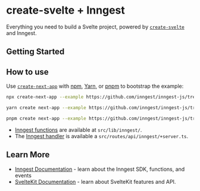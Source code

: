 # create-svelte + Inngest

Everything you need to build a Svelte project, powered by [`create-svelte`](https://github.com/sveltejs/kit/tree/master/packages/create-svelte) and Inngest.

## Getting Started

## How to use

Use [`create-next-app`](https://www.npmjs.com/package/create-next-app) with [npm](https://docs.npmjs.com/cli/init), [Yarn](https://yarnpkg.com/lang/en/docs/cli/create/), or [pnpm](https://pnpm.io) to bootstrap the example:

```bash
npx create-next-app --example https://github.com/inngest/inngest-js/tree/main/examples/framework-sveltekit inngest-sveltekit
```

```bash
yarn create next-app --example https://github.com/inngest/inngest-js/tree/main/examples/framework-sveltekit inngest-sveltekit
```

```bash
pnpm create next-app --example https://github.com/inngest/inngest-js/tree/main/examples/framework-sveltekit inngest-sveltekit
```

- [Inngest functions](https://www.inngest.com/docs/functions) are available at `src/lib/inngest/`.
- The [Inngest handler](https://www.inngest.com/docs/frameworks/nextjs) is available a `src/routes/api/inngest/+server.ts`.

## Learn More

- [Inngest Documentation](https://www.inngest.com/docs) - learn about the Inngest SDK, functions, and events
- [SvelteKit Documentation](https://kit.svelte.dev/docs) - learn about SvelteKit features and API.
